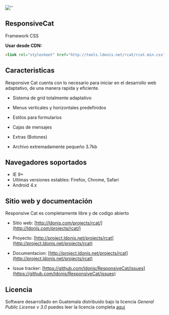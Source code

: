 ![''](http://tools.ldonis.net/rcat/rcat.png "Responsive cat")

ResponsiveCat
-----

Framework CSS



**Usar desde CDN:**

```html
<link rel="stylesheet" href="http://tools.ldonis.net/rcat/rcat.min.css">
```

Caracteristicas
---------------

Responsive Cat cuenta con lo necesario para iniciar en el desarrollo web adaptativo, de una manera rapida y eficiente.

* Sistema de grid totalmente adaptativo

* Menus verticales y horizontales predefinidos

* Estilos para formularios

* Cajas de mensajes

* Extras (Botones)

* Archivo extremadamente pequeño 3.7kb


Navegadores soportados
----------------------

* IE 9+
* Ultimas versiones estables: Firefox, Chrome, Safari 
* Android 4.x
 

Sitio web y documentación
----------------

Responsive Cat es completamente libre y de codigo abierto

* Sitio web: [http://ldonis.com/projects/rcat/](http://ldonis.com/projects/rcat/)

* Proyecto: [http://project.ldonis.net/projects/rcat](http://project.ldonis.net/projects/rcat)

* Documentacion: [http://project.ldonis.net/projects/rcat](http://project.ldonis.net/projects/rcat)

* Issue tracker: [https://github.com/ldonis/ResponsiveCat/issues](https://github.com/ldonis/ResponsiveCat/issues)
 

Licencia
----------------

Software desarrollado en Guatemala distribuido bajo la licencia *General Public License v 3.0* puedes leer la licencia completa [aqui](https://github.com/ldonis/ResponsiveCat/blob/master/LICENSE)
